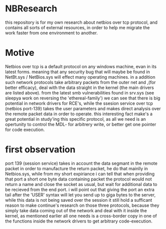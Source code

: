 # NBResearch
this repository is for my own research about netbios over tcp protocol, and contains all sorts of external resources, in order to help me migrate the work faster from one environment to another.
# Motive
Netbios over tcp is a default protocol on any windows machine, evan in its latest forms. meaning that any security bug that will maybe be found in NetBt.sys / NetBios.sys will effect many operating machines. in a addition such network protocols take arbitrary packets from the outer net and ,(for better efficacy), deal with the data straight in the kernel (the main drivers are listed above). from the latest smb vulnerabilities found in srv.sys (see sleepya work on reversing the 'ethereal-family') we can see that there is big potential in network drivers for RCE's, while the ssesion service over tcp (netbios port-139) takes the user parameters and makes direct analysis over the remote packet data in order to operate. this interesting fact make's a great potential in study'ing this specific protocol, as all we need is an opertunity to control the MDL- for arbitrery write, or better get one pointer for code execution.
# first observation
port 139 (session service) takes in account the data segmant in the remote packet in order to manufacture the return packet, he do that mainlly in Netbios.sys, while from my short expiriance i can tell that when providing that port a short one byte data containing packet the protocol would not return a name and close the socket as usual, but wait for additional data to be recieved from the end port. i will point out that giving the port an extra tail after the 'USER' syntax will let you send up to giga bytes to the server, while this data is not being saved over the session it still hold a sufficant reason to make continue's research on those three protocols, because they simply take data coming out of the network and deal with it inside the kernel, as mentioned earlier all one needs is a cross-border copy in one of the functions inside the network drivers to get arbitrary code-execution.
